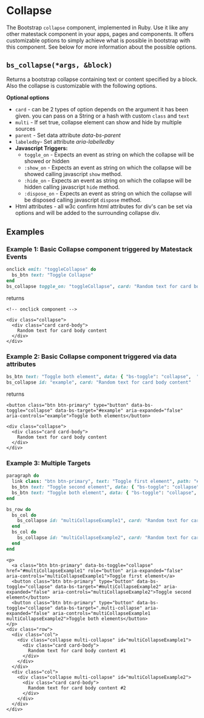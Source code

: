 # Collapse

The Bootstrap `collapse` component, implemented in Ruby. Use it like any other matestack component in your apps, pages and components. It offers customizable options to simply achieve what is possible in bootstrap with this component. See below for more information about the possible options.

## `bs_collapse(*args, &block)`

Returns a bootstrap collapse containing text or content specified by a block. Also the collapse is customizable with the following options.

**Optional options**

* `card` - can be 2 types of option depends on the argument it has been given. you can pass on a String or a hash with custom `class` and `text`
* `multi` - If set true, collapse element can show and hide by multiple sources
* `parent` - Set data attribute _data-bs-parent_
* `labeledby`- Set attribute _aria-labelledby_
* **Javascript Triggers:**
  * `toggle_on` - Expects an event as string on which the collapse will be showed or hidden
  * `:show_on` - Expects an event as string on which the collapse will be showed calling javascript `show` method.
  * `:hide_on` - Expects an event as string on which the collapse will be hidden calling javascript `hide` method.
  * `:dispose_on` - Expects an event as string on which the collapse will be disposed calling javascript `dispose` method.
* Html attributes - all w3c confirm html attributes for div's can be set via options and will be added to the surrounding collapse div.

## Examples

### Example 1: Basic Collapse component triggered by Matestack Events

```ruby
onclick emit: "toggleCollapse" do
  bs_btn text: "Toggle Collapse"
end
bs_collapse toggle_on: "toggleCollapse", card: "Random text for card body content"
```

returns

```markup
<!-- onclick component -->

<div class="collapse">
  <div class="card card-body">
    Random text for card body content
  </div>
</div>
```

### Example 2: Basic Collapse component triggered via data attributes

```ruby
bs_btn text: "Toggle both element", data: { "bs-toggle": "collapse",  "bs-target": "#example" }, attributes: { 'aria-expanded': "false", 'aria-controls': "example" }
bs_collapse id: "example", card: "Random text for card body content"
```

returns

```markup
<button class="btn btn-primary" type="button" data-bs-toggle="collapse" data-bs-target="#example" aria-expanded="false" aria-controls="example">Toggle both elements</button>

<div class="collapse">
  <div class="card card-body">
    Random text for card body content
  </div>
</div>
```

### Example 3: Multiple Targets

```ruby
paragraph do
  link class: "btn btn-primary", text: "Toggle first element", path: "#multiCollapseExample1", data: { "bs-toggle": "collapse" }, attributes: { 'aria-expanded': "false", 'aria-controls': "multiCollapseExample1", 'role': "button" }
  bs_btn text: "Toggle second element", data: { "bs-toggle": "collapse",  "bs-target": "#multiCollapseExample2" }, attributes: { 'aria-expanded': "false", 'aria-controls': "multiCollapseExample2" }
  bs_btn text: "Toggle both element", data: { "bs-toggle": "collapse",  "bs-target": ".multi-collapse" }, attributes: { 'aria-expanded': "false", 'aria-controls': "multiCollapseExample1 multiCollapseExample2" }
end

bs_row do
  bs_col do
    bs_collapse id: "multiCollapseExample1", card: "Random text for card body content #1", multi: true
  end
  bs_col do
    bs_collapse id: "multiCollapseExample2", card: "Random text for card body content #2", multi: true
  end
end
```

```markup
<p>
  <a class="btn btn-primary" data-bs-toggle="collapse" href="#multiCollapseExample1" role="button" aria-expanded="false" aria-controls="multiCollapseExample1">Toggle first element</a>
  <button class="btn btn-primary" type="button" data-bs-toggle="collapse" data-bs-target="#multiCollapseExample2" aria-expanded="false" aria-controls="multiCollapseExample2">Toggle second element</button>
  <button class="btn btn-primary" type="button" data-bs-toggle="collapse" data-bs-target=".multi-collapse" aria-expanded="false" aria-controls="multiCollapseExample1 multiCollapseExample2">Toggle both elements</button>
</p>
<div class="row">
  <div class="col">
    <div class="collapse multi-collapse" id="multiCollapseExample1">
      <div class="card card-body">
        Random text for card body content #1
      </div>
    </div>
  </div>
  <div class="col">
    <div class="collapse multi-collapse" id="multiCollapseExample2">
      <div class="card card-body">
        Random text for card body content #2
      </div>
    </div>
  </div>
</div>
```

